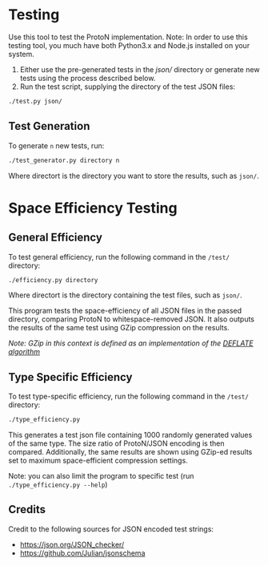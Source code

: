 # Testing

Use this tool to test the ProtoN implementation. Note: In order to use this testing tool, you much have both Python3.x and Node.js installed on your system.

1. Either use the pre-generated tests in the *json/* directory or generate new tests using the process described below.
2. Run the test script, supplying the directory of the test JSON files:
```bash
./test.py json/
```

## Test Generation

To generate `n` new tests, run:

```bash
./test_generator.py directory n
```
Where directort is the directory you want to store the results, such as `json/`.

# Space Efficiency Testing

## General Efficiency

To test general efficiency, run the following command in the `/test/` directory:

```bash
./efficiency.py directory
```
Where directort is the directory containing the test files, such as `json/`.

This program tests the space-efficiency of all JSON files in the passed
directory, comparing ProtoN to whitespace-removed JSON.
It also outputs the results of the same test using GZip compression on the results.

*Note: GZip in this context is defined as an implementation of the [DEFLATE algorithm](https://www.ietf.org/rfc/rfc1950.txt)*


## Type Specific Efficiency

To test type-specific efficiency, run the following command in the `/test/` directory:

```bash
./type_efficiency.py
```
This generates a test json file containing 1000 randomly generated values of the same type.
The size ratio of ProtoN/JSON encoding is then compared.
Additionally, the same results are shown using GZip-ed results set to maximum space-efficient compression settings.

Note: you can also limit the program to specific test (run `./type_efficiency.py --help`)

## Credits

Credit to the following sources for JSON encoded test strings:

- https://json.org/JSON_checker/
- https://github.com/Julian/jsonschema
